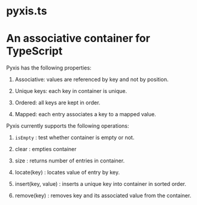 # pyxis.ts
# An associative container for TypeScript
Pyxis has the following properties:

1) Associative: values are referenced by key and not by position.
     
2) Unique keys: each key in container is unique.
     
3) Ordered: all keys are kept in order.
     
4) Mapped: each entry associates a key to a mapped value.
     
Pyxis currently supports the following operations:

1) `isEmpty` : test whether container is empty or not.

2) clear : empties container

3) size  : returns number of entries in container.
     
4) locate(key) : locates value of entry by key. 
     
5) insert(key, value) : inserts a unique key into container in sorted order.
     
6) remove(key) : removes key and its associated value from the container.
     
 

